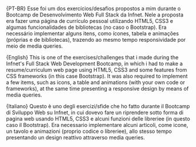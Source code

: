 {PT-BR}
Esse foi um dos exercícios/desafios propostos a mim durante o Bootcamp de Desenvolvimento Web Full Stack da Infnet. Nele a proposta era fazer uma página
de currículo pessoal utilizando HTML5, CSS3 e algumas funcionalidades de bibliotecas (no caso o Bootstrap). Era necessário implementar alguns itens, 
como ícones, tabela e animações (próprias e de bibliotecas), trazendo ao mesmo tempo responsividade por meio de media queries.

{English}
This is one of the exercises/challenges that i made during the Infnet's Full Stack Web Development Bootcamp, in which i had to make a resume/curriculum web page using HTML5, CSS3 and some features from CSS frameworks (in this case Bootstrap). It was also required to implement a few items, such as icons, a table and animations (with your own code or frameworks), at the same time presenting a responsive design by means of media queries.

{Italiano}
Questo è uno degli esercizi/sfide che ho fatto durante il Bootcamp di Sviluppo Web su Infnet, in cui dovevo fare un riprendere sotto forma di pagina web usando HTML5, CSS3 e alcuni funzioni delle libreriee (in questo caso il Bootstrap). Era necessario implementare alcuni articoli, come icone, un tavolo e animazioni (proprio codice o libreriee), allo stesso tempo presentando un design reattivo attraverso media queries.

